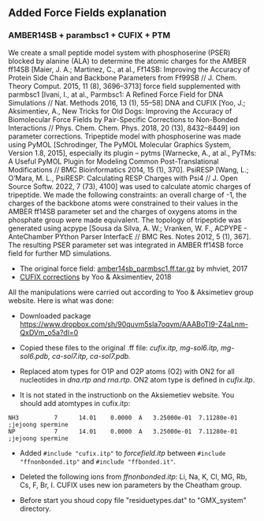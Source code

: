 ## Added Force Fields explanation 
### AMBER14SB + parambsc1 + CUFIX + PTM

We create a small peptide model system with phosphoserine (PSER) blocked by alanine (ALA) to determine the atomic charges for the AMBER ff14SB [Maier, J. A.; Martinez, C., at al., Ff14SB: Improving the Accuracy of Protein Side Chain and Backbone Parameters from Ff99SB // J. Chem. Theory Comput. 2015, 11 (8), 3696–3713] force field supplemented with parmbsc1 [Ivani, I., at al., Parmbsc1: A Refined Force Field for DNA Simulations // Nat. Methods 2016, 13 (1), 55–58] DNA and CUFIX [Yoo, J.; Aksimentiev, A., New Tricks for Old Dogs: Improving the Accuracy of Biomolecular Force Fields by Pair-Specific Corrections to Non-Bonded Interactions // Phys. Chem. Chem. Phys. 2018, 20 (13), 8432–8449] ion parameter corrections. Tripeptide model with phosphoserine was made using PyMOL [Schrodinger, The PyMOL Molecular Graphics System, Version 1.8, 2015], especially its plugin – pytms [Warnecke, A., at al., PyTMs: A Useful PyMOL Plugin for Modeling Common Post-Translational Modifications // BMC Bioinformatics 2014, 15 (1), 370]. 
PsiRESP [Wang, L.; O’Mara, M. L., PsiRESP: Calculating RESP Charges with Psi4 // J. Open Source Softw. 2022, 7 (73), 4100] was used to calculate atomic charges of tripeptide. We made the following constraints:  an overall charge of -1, the charges of the backbone atoms were constrained to their values in the AMBER ff14SB parameter set and the charges of oxygens atoms in the phosphate group were made equivalent. The topology of tripeptide was generated using acpype [Sousa da Silva, A. W.; Vranken, W. F., ACPYPE - AnteChamber PYthon Parser InterfacE // BMC Res. Notes 2012, 5 (1), 367]. The resulting PSER parameter set was integrated in AMBER ff14SB force field for further MD simulations.

 - The original force field: [amber14sb_parmbsc1.ff.tar.gz](http://www.gromacs.org/Downloads/User_contributions/Force_fields) by mhviet, 2017
 - [CUFIX corrections](http://bionano.physics.illinois.edu/CUFIX) by Yoo & Aksimentiev, 2018
 
 All the manipulations were carried out according to Yoo & Aksimetiev group website. Here is what was done:
   - Downloaded package https://www.dropbox.com/sh/90quvm5sla7oqym/AAABoTI9-Z4aLnm-QxDVm_o5a?dl=0
   - Copied these files to the original .ff file: *cufix.itp, 
                                                    mg-sol6.itp,
                                                    mg-sol6.pdb,
                                                    ca-sol7.itp,
                                                    ca-sol7.pdb.*
   -  Replaced atom types for O1P and O2P atoms (O2) with ON2 for all nucleotides in *dna.rtp and rna.rtp*. ON2 atom type is defined in *cufix.itp*.

    
   
   - It is not stated in the instructionb on the Aksiemetiev website. You should add atomtypes in cufix.itp:
   ```
   NH3          7      14.01    0.0000  A   3.25000e-01  7.11280e-01   ;jejoong spermine
   NP           7      14.01    0.0000  A   3.25000e-01  7.11280e-01   ;jejoong spermine
   ```
   
   - Added ``` #include "cufix.itp" ``` to *forcefield.itp* between ``` #include "ffnonbonded.itp" ``` and ``` #include "ffbonded.it" ```.
   - Deleted the following ions from *ffnonbonded.itp*: 
      Li, Na, K, Cl, MG, Rb, Cs, F, Br, I. 
      CUFIX uses new ion parameters by the Cheatham group.
  

- Before start you shoud copy file "residuetypes.dat" to "GMX_system" directory.
